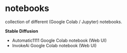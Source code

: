 # notebooks
collection of different (Google Colab / Jupyter) notebooks.


**Stable Diffusion**
- Automatic1111 Google Colab notebook (Web UI)
- InvokeAi Google Colab notebook (Web UI)
